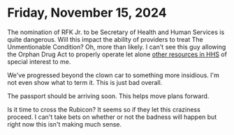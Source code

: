 # Friday, November 15, 2024

The nomination of RFK Jr. to be Secretary of Health and Human Services is quite dangerous.  Will this impact the ability of providers to treat The Unmentionable Condition?  Oh, more than likely.  I can't see this guy allowing the Orphan Drug Act to properly operate let alone [other resources in HHS](https://rarediseases.info.nih.gov/resources) of special interest to me.

We've progressed beyond the clown car to something more insidious.  I'm not even show what to term it.  This is just bad overall.

The passport should be arriving soon.  This helps move plans forward.

Is it time to cross the Rubicon?  It seems so if they let this craziness proceed.  I can't take bets on whether or not the badness will happen but right now this isn't making much sense.
